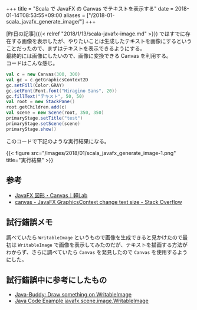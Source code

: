 +++
title = "Scala で JavaFX の Canvas でテキストを表示する"
date = 2018-01-14T08:53:55+09:00
aliases = ["/2018-01-scala_javafx_generate_image/"]
+++

[昨日の記事]({{< relref "2018/1/13/scala-javafx-image.md" >}}) ではすでに存在する画像を表示したが、やりたいことは生成したテキストを画像にするということだったので、まずはテキストを表示できるようにする。  
最終的には画像にしたいので、画像に変換できる Canvas を利用する。  
コードはこんな感じ。

```scala
val c = new Canvas(300, 300)
val gc = c.getGraphicsContext2D
gc.setFill(Color.GRAY)
gc.setFont(Font.font("Hiragino Sans", 20))
gc.fillText("テキスト", 50, 50)
val root = new StackPane()
root.getChildren.add(c)
val scene = new Scene(root, 350, 350)
primaryStage.setTitle("test")
primaryStage.setScene(scene)
primaryStage.show()
```

このコードで下記のような実行結果になる。

{{< figure src="/images/2018/01/scala_javafx_generate_image-1.png" title="実行結果" >}}

## 参考

- [JavaFX 図形・Canvas｜軽Lab](http://krr.blog.shinobi.jp/javafx/javafx%20%E5%9B%B3%E5%BD%A2%E3%83%BBcanvas)
- [canvas - JavaFX GraphicsContext change text size - Stack Overflow](https://stackoverflow.com/questions/14530089/javafx-graphicscontext-change-text-size)

## 試行錯誤メモ

調べていたら `WritableImage` というもので画像を生成できると見かけたので最初は `WritableImage` で画像を表示してみたのだが、テキストを描画する方法がわからず、さらに調べていたら `Canvas` を発見したので `Canvas` を使用するようにした。

## 試行錯誤中に参考にしたもの

- [Java-Buddy: Draw something on WritableImage](http://java-buddy.blogspot.jp/2013/01/draw-something-on-writableimage.html)
- [Java Code Example javafx.scene.image.WritableImage](https://www.programcreek.com/java-api-examples/index.php?api=javafx.scene.image.WritableImage)
